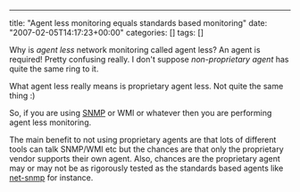 ---
title: "Agent less monitoring equals standards based monitoring"
date: "2007-02-05T14:17:23+00:00"
categories: []
tags: []

Why is <em>agent less</em> network monitoring called agent less? An agent is required! Pretty confusing really. I don't suppose <em>non-proprietary agent</em> has quite the same ring to it.

What agent less really means is proprietary agent less. Not quite the same thing :)

So, if you are using <a href="http://en.wikipedia.org/wiki/Simple_Network_Management_Protocol">SNMP</a> or WMI or whatever then you are performing agent less monitoring.

The main benefit to not using proprietary agents are that lots of different tools can talk SNMP/WMI etc but the chances are that only the proprietary vendor supports their own agent. Also, chances are the proprietary agent may or may not be as rigorously tested as the standards based agents like <a href="http://net-snmp.sourceforge.net/">net-snmp</a> for instance.




